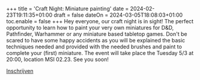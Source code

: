 +++
title = 'Craft Night: Miniature painting'
date = 2024-02-23T19:11:35+01:00
draft = false
dateOn = 2024-03-05T18:08:03+01:00
toc.enable = false
+++
Hey everyone, our craft night is in sight! The perfect opportunity to learn how to paint your very own miniatures for D&D, Pathfinder, Warhammer or any miniature based tabletop games. Don't be scared to have some happy accidents as you will be explained the basic techniques needed and provided with the needed brushes and paint to complete your (first) miniature. The event will take place the Tuesday 5/3 at 20:00, location MSI 02.23. See you soon!

[Inschrijven](https://forms.gle/66wHooe7vFytCEss9)
